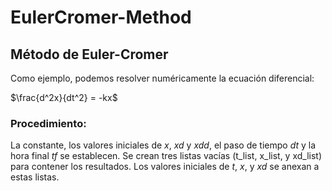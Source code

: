 # EulerCromer-Method

Método de Euler-Cromer
---------------

Como ejemplo, podemos resolver numéricamente la ecuación diferencial:

$\frac{d^2x}{dt^2} = -kx$
### Procedimiento:

La constante, los valores iniciales de $x$, $xd$ y $xdd$, el paso de tiempo $dt$ y la hora final $tf$ se establecen. Se crean tres listas vacías (t_list, x_list, y xd_list) para contener los resultados. Los valores iniciales de $t$, $x,$ y $xd$ se anexan a estas listas.

